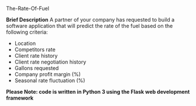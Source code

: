 The-Rate-Of-Fuel

**Brief Description**
A partner of your company has requested to build a software application that will predict the rate of the fuel based on the following criteria:

- Location
- Competitors rate
- Client rate history
- Client rate negotiation history
- Gallons requested
- Company profit margin (%)
- Seasonal rate fluctuation (%)

**Please Note: code is written in Python 3 using the Flask web development framework**
